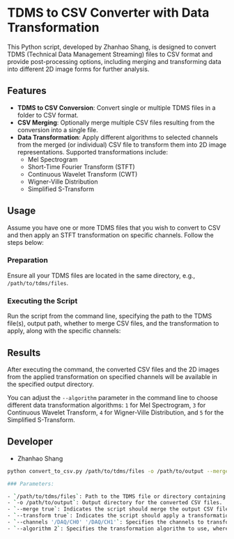 # TDMS to CSV Converter with Data Transformation

This Python script, developed by Zhanhao Shang, is designed to convert TDMS (Technical Data Management Streaming) files to CSV format and provide post-processing options, including merging and transforming data into different 2D image forms for further analysis.

## Features

- **TDMS to CSV Conversion**: Convert single or multiple TDMS files in a folder to CSV format.
- **CSV Merging**: Optionally merge multiple CSV files resulting from the conversion into a single file.
- **Data Transformation**: Apply different algorithms to selected channels from the merged (or individual) CSV file to transform them into 2D image representations. Supported transformations include:
  - Mel Spectrogram
  - Short-Time Fourier Transform (STFT)
  - Continuous Wavelet Transform (CWT)
  - Wigner-Ville Distribution
  - Simplified S-Transform

## Usage

Assume you have one or more TDMS files that you wish to convert to CSV and then apply an STFT transformation on specific channels. Follow the steps below:

### Preparation

Ensure all your TDMS files are located in the same directory, e.g., `/path/to/tdms/files`.

### Executing the Script

Run the script from the command line, specifying the path to the TDMS file(s), output path, whether to merge CSV files, and the transformation to apply, along with the specific channels:

## Results

After executing the command, the converted CSV files and the 2D images from the applied transformation on specified channels will be available in the specified output directory.

You can adjust the `--algorithm` parameter in the command line to choose different data transformation algorithms: `1` for Mel Spectrogram, `3` for Continuous Wavelet Transform, `4` for Wigner-Ville Distribution, and `5` for the Simplified S-Transform.

## Developer

- Zhanhao Shang

```bash
python convert_to_csv.py /path/to/tdms/files -o /path/to/output --merge true --transform true --channels 'CH0' 'CH1' --algorithm 2

### Parameters:

- `/path/to/tdms/files`: Path to the TDMS file or directory containing multiple TDMS files.
- `-o /path/to/output`: Output directory for the converted CSV files.
- `--merge true`: Indicates the script should merge the output CSV files.
- `--transform true`: Indicates the script should apply a transformation algorithm to the output data.
- `--channels '/DAQ/CH0' '/DAQ/CH1'`: Specifies the channels to transform. List any of `'/DAQ/CH0'` to `'/DAQ/CH13'`.
- `--algorithm 2`: Specifies the transformation algorithm to use, where `2` is for STFT.



